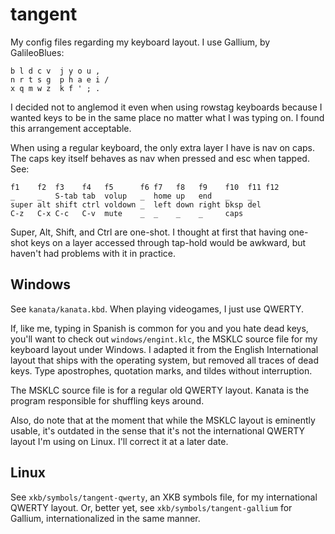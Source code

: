 # tangent

My config files regarding my keyboard layout. I use Gallium, by GalileoBlues:

```
b l d c v  j y o u ,
n r t s g  p h a e i /
x q m w z  k f ' ; .
```

I decided not to anglemod it even when using rowstag keyboards because I wanted keys to be in the same place no matter what I was typing on. I found this arrangement acceptable.

When using a regular keyboard, the only extra layer I have is nav on caps. The caps key itself behaves as nav when pressed and esc when tapped. See:

```
f1    f2  f3    f4   f5      f6 f7   f8   f9    f10  f11 f12
_     _   S-tab tab  volup   _  home up   end   _    _
super alt shift ctrl voldown _  left down right bksp del
C-z   C-x C-c   C-v  mute    _  _    _    _     caps
```

Super, Alt, Shift, and Ctrl are one-shot. I thought at first that having one-shot keys on a layer accessed through tap-hold would be awkward, but haven't had problems with it in practice.

## Windows

See `kanata/kanata.kbd`. When playing videogames, I just use QWERTY.

If, like me, typing in Spanish is common for you and you hate dead keys, you'll want to check out `windows/engint.klc`, the MSKLC source file for my keyboard layout under Windows. I adapted it from the English International layout that ships with the operating system, but removed all traces of dead keys. Type apostrophes, quotation marks, and tildes without interruption.

The MSKLC source file is for a regular old QWERTY layout. Kanata is the program responsible for shuffling keys around.

Also, do note that at the moment that while the MSKLC layout is eminently usable, it's outdated in the sense that it's not the international QWERTY layout I'm using on Linux. I'll correct it at a later date.

## Linux

See `xkb/symbols/tangent-qwerty`, an XKB symbols file, for my international QWERTY layout. Or, better yet, see `xkb/symbols/tangent-gallium` for Gallium, internationalized in the same manner.
